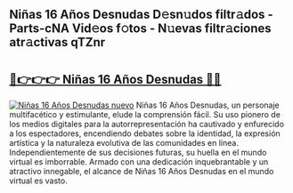 ## Niñas 16 Años Desnudas D𝚎sn𝚞dos filtr𝚊dos - Parts-cNA Vid𝚎os f𝚘tos - N𝚞evas filtr𝚊ciones atr𝚊ctivas qTZnr

# <h2><a href="http://mb5r8c3.tromn.icu/?c=Ni%c3%b1as+16+A%c3%b1os+Desnudas">🔗👉👉👉 Niñas 16 Años Desnudas 🔗🔗</a></h2>

[![Niñas 16 Años Desnudas nuevo](https://i.imgur.com/pEAQMta.gif)](http://mb5r8c3.tromn.icu/?c=Ni%c3%b1as+16+A%c3%b1os+Desnudas)
Niñas 16 Años Desnudas, un personaje multifacético y estimulante, elude la comprensión fácil. Su uso pionero de los medios digitales para la autorrepresentación ha cautivado y enfurecido a los espectadores, encendiendo debates sobre la identidad, la expresión artística y la naturaleza evolutiva de las comunidades en línea. Independientemente de sus decisiones futuras, su huella en el mundo virtual es imborrable. Armado con una dedicación inquebrantable y un atractivo innegable, el alcance de Niñas 16 Años Desnudas en el mundo virtual es vasto.
